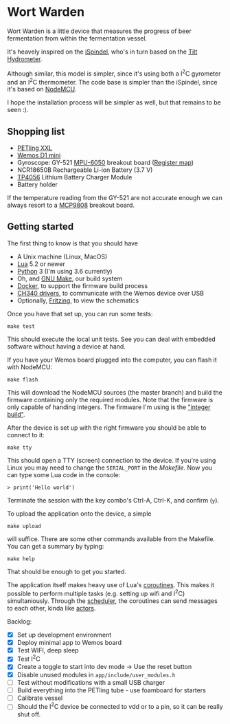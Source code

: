 # Wort Warden

Wort Warden is a little device that measures the progress of beer fermentation from within the fermentation vessel.

It's heavely inspired on the [iSpindel](), who's in turn based on the [Tilt Hydrometer](https://tilthydrometer.com).

Although similar, this model is simpler, since it's using both a I<sup>2</sup>C gyrometer
and an I<sup>2</sup>C thermometer. The code base is simpler than the iSpindel, since it's
based on [NodeMCU](https://nodemcu.readthedocs.io/en/master/).

I hope the installation process will be simpler as well, but that remains to be seen :).


## Shopping list

* [PETling XXL](https://www.cache-corner.de/Cachebehaelter/Small/XXL-PETling.html)
* [Wemos D1 mini](https://wemos.cc)
* Gyroscope: GY-521 [MPU-6050](https://store.invensense.com/datasheets/invensense/MPU-6050_DataSheet_V3%204.pdf) breakout board
  ([Register map](https://www.invensense.com/wp-content/uploads/2015/02/MPU-6000-Register-Map1.pdf))
* NCR18650B Rechargeable Li-ion Battery (3.7 V)
* [TP4056](https://hackaday.io/project/9900-rian-simple-and-easy-built-robot-for-education/log/33402-charge-circuit-tp4056-with-over-discharge-protection) Lithium Battery Charger Module
* Battery holder

If the temperature reading from the GY-521 are not accurate enough we can always resort to a
[MCP9808](http://ww1.microchip.com/downloads/en/DeviceDoc/25095A.pdf) breakout board.

## Getting started

The first thing to know is that you should have

* A Unix machine (Linux, MacOS)
* [Lua](https://www.lua.org) 5.2 or newer
* [Python](https://www.python.org) 3 (I'm using 3.6 currently)
* Oh, and [GNU Make](https://www.gnu.org/software/make/), our build system
* [Docker](https://www.docker.com), to support the firmware build process
* [CH340 drivers](https://wiki.wemos.cc/downloads), to communicate with the Wemos device over USB
* Optionally, [Fritzing](http://fritzing.org/), to view the schematics

Once you have that set up, you can run some tests:

    make test

This should execute the local unit tests. See you can deal with embedded software without having a device at hand.

If you have your Wemos board plugged into the computer, you can flash it with NodeMCU:

    make flash

This will download the NodeMCU sources (the master branch) and build the firmware containing only the required modules. Note that the firmware is only capable of handing integers. The firmware I'm using is the ["integer build"](https://nodemcu.readthedocs.io/en/master/en/build/#integer-build).

After the device is set up with the right firmware you should be able to connect to it:

    make tty

This should open a TTY (screen) connection to the device. If you're using Linux you may need to change the `SERIAL_PORT` in the _Makefile_.
Now you can type some Lua code in the console:

    > print('Hello world')

Terminate the session with the key combo's Ctrl-A, Ctrl-K, and confirm (`y`).

To upload the application onto the device, a  simple

    make upload

will suffice. There are some other commands available from the Makefile. You can get a summary by typing:

    make help

That should be enough to get you started.

The application itself makes heavy use of Lua's [coroutines](https://www.lua.org/pil/9.html). This makes it possible to perform multiple tasks (e.g. setting up wifi and I<sup>2</sup>C) simultaniously. Through the [scheduler](src/scheduler.lua), the coroutines can send messages to each other, kinda like [actors](https://en.wikipedia.org/wiki/Actor_model).

Backlog:

- [x] Set up development environment
- [x] Deploy minimal app to Wemos board
- [x] Test WIFI, deep sleep
- [x] Test I<sup>2</sup>C
- [x] Create a toggle to start into dev mode -> Use the reset button
- [x] Disable unused modules in `app/include/user_modules.h`
- [ ] Test without modifications with a small USB charger
- [ ] Build everything into the PETling tube - use foamboard for starters
- [ ] Calibrate vessel
- [ ] Should the I<sup>2</sup>C device be connected to vdd or to a pin, so it can be really shut off.
